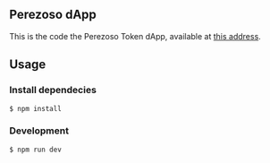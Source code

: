 ##  Perezoso dApp

This is the code the Perezoso Token dApp, available at [this address](https://perezosotoken.com/). 


## Usage

### Install dependecies

```shell
$ npm install
```

### Development

```shell
$ npm run dev
```

